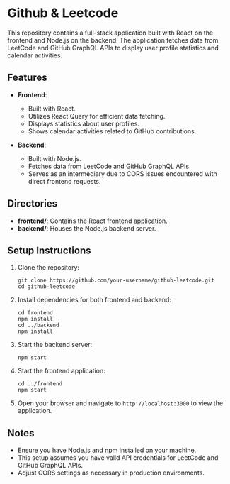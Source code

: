 # Github & Leetcode

This repository contains a full-stack application built with React on the frontend and Node.js on the backend. The application fetches data from LeetCode and GitHub GraphQL APIs to display user profile statistics and calendar activities.

## Features

- **Frontend**:
  - Built with React.
  - Utilizes React Query for efficient data fetching.
  - Displays statistics about user profiles.
  - Shows calendar activities related to GitHub contributions.

- **Backend**:
  - Built with Node.js.
  - Fetches data from LeetCode and GitHub GraphQL APIs.
  - Serves as an intermediary due to CORS issues encountered with direct frontend requests.

## Directories

- **frontend/**: Contains the React frontend application.
- **backend/**: Houses the Node.js backend server.

## Setup Instructions

1. Clone the repository:
   ```
   git clone https://github.com/your-username/github-leetcode.git
   cd github-leetcode
   ```

2. Install dependencies for both frontend and backend:
   ```
   cd frontend
   npm install
   cd ../backend
   npm install
   ```

3. Start the backend server:
   ```
   npm start
   ```

4. Start the frontend application:
   ```
   cd ../frontend
   npm start
   ```

5. Open your browser and navigate to `http://localhost:3000` to view the application.

## Notes

- Ensure you have Node.js and npm installed on your machine.
- This setup assumes you have valid API credentials for LeetCode and GitHub GraphQL APIs.
- Adjust CORS settings as necessary in production environments.
